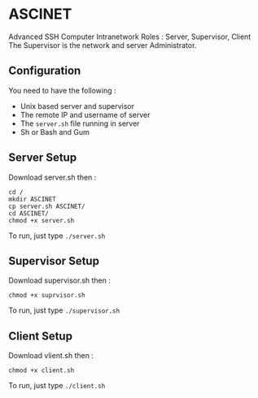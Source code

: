# ASCINET
Advanced SSH Computer Intranetwork
Roles : Server, Supervisor, Client
The Supervisor is the network and server Administrator.

## Configuration
You need to have the following :

- Unix based server and supervisor
- The remote IP and username of server
- The `server.sh` file running in server
- Sh or Bash and Gum

## Server Setup
Download server.sh then :
```
cd /
mkdir ASCINET
cp server.sh ASCINET/
cd ASCINET/
chmod +x server.sh
```
To run, just type `./server.sh` 

## Supervisor Setup
Download supervisor.sh then :
```
chmod +x suprvisor.sh
```
To run, just type `./supervisor.sh`

## Client Setup
Download vlient.sh then :
```
chmod +x client.sh
```
To run, just type `./client.sh`


